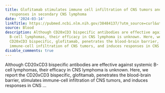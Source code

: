 ```yaml
---
title: Glofitamab stimulates immune cell infiltration of CNS tumors and induces clinical
  responses in secondary CNS lymphoma
date: '2024-03-14'
linkTitle: https://pubmed.ncbi.nlm.nih.gov/38484137/?utm_source=curl&utm_medium=rss&utm_campaign=journals&utm_content=7603509&fc=None&ff=20240315180553&v=2.18.0.post9+e462414
source: Blood
description: Although CD20xCD3 bispecific antibodies are effective against systemic
  B-cell lymphomas, their efficacy in CNS lymphoma is unknown. Here, we report the
  CD20xCD3 bispecific, glofitamab, penetrates the blood-brain barrier, stimulates
  immune-cell infiltration of CNS tumors, and induces responses in CNS ...
disable_comments: true
---
```

Although CD20xCD3 bispecific antibodies are effective against systemic B-cell lymphomas, their efficacy in CNS lymphoma is unknown. Here, we report the CD20xCD3 bispecific, glofitamab, penetrates the blood-brain barrier, stimulates immune-cell infiltration of CNS tumors, and induces responses in CNS ...